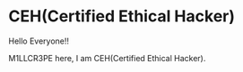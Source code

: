 # CEH(Certified Ethical Hacker)

Hello Everyone!!

M1LLCR3PE here, I am CEH(Certified Ethical Hacker).
